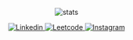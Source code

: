 <div align="center">

  ![stats](https://github-readme-stats.vercel.app/api?username=udaypatel1&show_icons=true&count_private=true&theme=cobalt&hide=issues,contribs)
    
  <a href="https://www.linkedin.com/in/uday3patel/">
    <img
      alt="Linkedin"
      src="https://img.shields.io/badge/LinkedIn-0077B5?style=for-the-badge&logo=linkedin&logoColor=white"
    />
  </a>
  
  <a href="https://leetcode.com/u/uday3patel/">
    <img
      alt="Leetcode"
      src="https://img.shields.io/badge/-LeetCode-FFA116?style=for-the-badge&logo=LeetCode&logoColor=black"
    />
  </a>
  
  <a href="https://www.instagram.com/udaypatel3/">
    <img
      alt="Instagram"
      src="https://img.shields.io/badge/Instagram-E4405F?style=for-the-badge&logo=instagram&logoColor=white"
    />
  </a>
</div>
